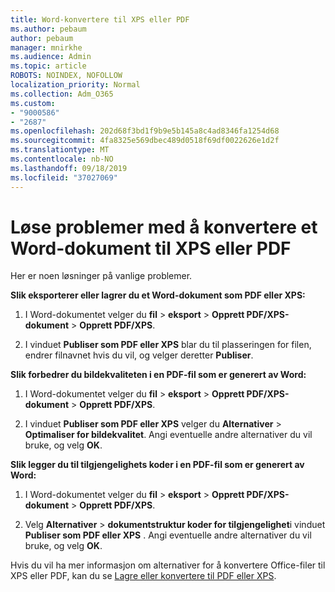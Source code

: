 ```yaml
---
title: Word-konvertere til XPS eller PDF
ms.author: pebaum
author: pebaum
manager: mnirkhe
ms.audience: Admin
ms.topic: article
ROBOTS: NOINDEX, NOFOLLOW
localization_priority: Normal
ms.collection: Adm_O365
ms.custom:
- "9000586"
- "2687"
ms.openlocfilehash: 202d68f3bd1f9b9e5b145a8c4ad8346fa1254d68
ms.sourcegitcommit: 4fa8325e569dbec489d0518f69df0022626e1d2f
ms.translationtype: MT
ms.contentlocale: nb-NO
ms.lasthandoff: 09/18/2019
ms.locfileid: "37027069"
---
```

# <a name="resolve-issues-converting-a-word-document-to-xps-or-pdf"></a>Løse problemer med å konvertere et Word-dokument til XPS eller PDF

Her er noen løsninger på vanlige problemer. 

**Slik eksporterer eller lagrer du et Word-dokument som PDF eller XPS:**

1. I Word-dokumentet velger du **fil** > **eksport** > **Opprett PDF/XPS-dokument** > **Opprett PDF/XPS**.

2. I vinduet **Publiser som PDF eller XPS** blar du til plasseringen for filen, endrer filnavnet hvis du vil, og velger deretter **Publiser**.

**Slik forbedrer du bildekvaliteten i en PDF-fil som er generert av Word:**

1. I Word-dokumentet velger du **fil** > **eksport** > **Opprett PDF/XPS-dokument** > **Opprett PDF/XPS**.

2. I vinduet **Publiser som PDF eller XPS** velger du **Alternativer** > **Optimaliser for bildekvalitet**. Angi eventuelle andre alternativer du vil bruke, og velg **OK**. 

**Slik legger du til tilgjengelighets koder i en PDF-fil som er generert av Word:**
 
1. I Word-dokumentet velger du **fil** > **eksport** > **Opprett PDF/XPS-dokument** > **Opprett PDF/XPS**.

2. Velg **Alternativer** > **dokumentstruktur koder for tilgjengelighet**i vinduet **Publiser som PDF eller XPS** . Angi eventuelle andre alternativer du vil bruke, og velg **OK**.

Hvis du vil ha mer informasjon om alternativer for å konvertere Office-filer til XPS eller PDF, kan du se [Lagre eller konvertere til PDF eller XPS](https://support.office.com/article/d85416c5-7d77-4fd6-a216-6f4bf7c7c110).